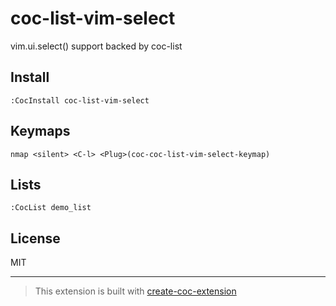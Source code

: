 # coc-list-vim-select

vim.ui.select() support backed by coc-list

## Install

`:CocInstall coc-list-vim-select`

## Keymaps

`nmap <silent> <C-l> <Plug>(coc-coc-list-vim-select-keymap)`

## Lists

`:CocList demo_list`

## License

MIT

---

> This extension is built with [create-coc-extension](https://github.com/fannheyward/create-coc-extension)
